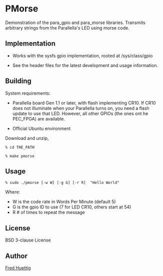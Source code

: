 # PMorse

Demonstration of the para_gpio and para_morse libraries.  Transmits arbitrary 
strings from the Parallella's LED using morse code.

## Implementation

* Works with the sysfs gpio implementation, rooted at /sys/class/gpio

* See the header files for the latest development and usage information.

## Building

System requirements:

* Parallella board Gen 1.1 or later, with flash implementing CR10.  If
CR10 does not illuminate when your Parallella turns on, you need a flash
update to use that LED.  However, all other GPIOs (the ones ont he PEC_FPGA)
 are available.

* Official Ubuntu environment

Download and unzip,

``% cd THE_PATH``

``% make pmorse``

## Usage

``% sudo ./pmorse [-w W] [-g G] [-r R]  "Hello World"``

Where:

* W is the code rate in Words Per Minute (default 5)
* G is the gpio ID to use (7 for LED CR10, others start at 54)
* R # of times to repeat the message

## License

BSD 3-clause License

## Author

[Fred Huettig](mailto:Fred@Adapteva.com)

